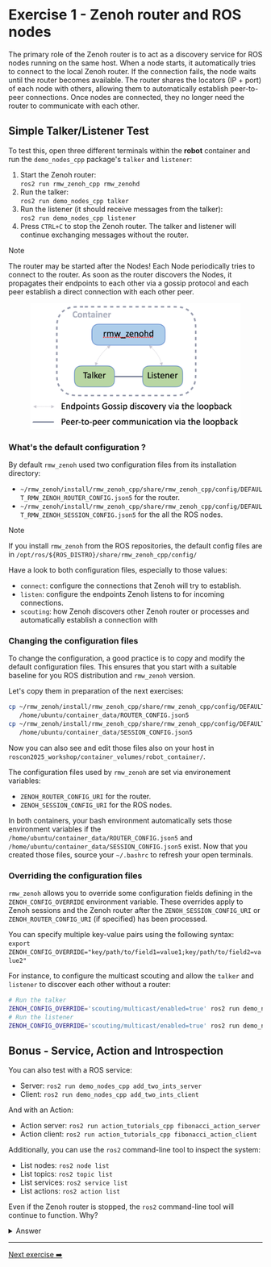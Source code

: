 # Exercise 1 - Zenoh router and ROS nodes

The primary role of the Zenoh router is to act as a discovery service for ROS nodes running on the same host.
When a node starts, it automatically tries to connect to the local Zenoh router. If the connection fails, the node waits until the router becomes available. The router shares the locators (IP + port) of each node with others, allowing them to automatically establish peer-to-peer connections. Once nodes are connected, they no longer need the router to communicate with each other.

## Simple Talker/Listener Test

To test this, open three different terminals within the **robot** container and run the `demo_nodes_cpp` package's `talker` and `listener`:

1. Start the Zenoh router:  
  `ros2 run rmw_zenoh_cpp rmw_zenohd`
2. Run the talker:  
  `ros2 run demo_nodes_cpp talker`
3. Run the listener (it should receive messages from the talker):  
  `ros2 run demo_nodes_cpp listener`
4. Press `CTRL+C` to stop the Zenoh router. The talker and listener will continue exchanging messages without the router.

> [!NOTE]
> The router may be started after the Nodes! Each Node periodically tries to connect to the router.
> As soon as the router discovers the Nodes, it propagates their endpoints to each other via a gossip protocol
> and each peer establish a direct connection with each other peer.

<p align="center"><img src="images/talker-listener.png"  height="250" alt="talker-listener"/></p>

### What's the default configuration ?

By default `rmw_zenoh` used two configuration files from its installation directory:

- `~/rmw_zenoh/install/rmw_zenoh_cpp/share/rmw_zenoh_cpp/config/DEFAULT_RMW_ZENOH_ROUTER_CONFIG.json5` for the router.
- `~/rmw_zenoh/install/rmw_zenoh_cpp/share/rmw_zenoh_cpp/config/DEFAULT_RMW_ZENOH_SESSION_CONFIG.json5` for the all the ROS nodes.

> [!NOTE]
> If you install `rmw_zenoh` from the ROS repositories, the default config files are in
> `/opt/ros/${ROS_DISTRO}/share/rmw_zenoh_cpp/config/`

Have a look to both configuration files, especially to those values:

- `connect`: configure the connections that Zenoh will try to establish.
- `listen`: configure the endpoints Zenoh listens to for incoming connections.
- `scouting`: how Zenoh discovers other Zenoh router or processes and automatically establish a connection with

### Changing the configuration files

To change the configuration, a good practice is to copy and modify the default configuration files.
This ensures that you start with a suitable baseline for you ROS distribution and `rmw_zenoh` version.

Let's copy them in preparation of the next exercises:

```bash
cp ~/rmw_zenoh/install/rmw_zenoh_cpp/share/rmw_zenoh_cpp/config/DEFAULT_RMW_ZENOH_ROUTER_CONFIG.json5 \
   /home/ubuntu/container_data/ROUTER_CONFIG.json5
cp ~/rmw_zenoh/install/rmw_zenoh_cpp/share/rmw_zenoh_cpp/config/DEFAULT_RMW_ZENOH_SESSION_CONFIG.json5 \
   /home/ubuntu/container_data/SESSION_CONFIG.json5
```

Now you can also see and edit those files also on your host in `roscon2025_workshop/container_volumes/robot_container/`.

The configuration files used by `rmw_zenoh` are set via environement variables:

- `ZENOH_ROUTER_CONFIG_URI` for the router.
- `ZENOH_SESSION_CONFIG_URI` for the ROS nodes.

In both containers, your bash environment automatically sets those environment variables if the `/home/ubuntu/container_data/ROUTER_CONFIG.json5` and `/home/ubuntu/container_data/SESSION_CONFIG.json5` exist. Now that you created those files, source your `~/.bashrc` to refresh your open terminals.

### Overriding the configuration files

`rmw_zenoh` allows you to override some configuration fields defining in the `ZENOH_CONFIG_OVERRIDE` environment variable. These overrides apply to Zenoh sessions and the Zenoh router after the `ZENOH_SESSION_CONFIG_URI` or `ZENOH_ROUTER_CONFIG_URI` (if specified) has been processed.

You can specify multiple key-value pairs using the following syntax:  
`export ZENOH_CONFIG_OVERRIDE="key/path/to/field1=value1;key/path/to/field2=value2"`

For instance, to configure the multicast scouting and allow the `talker` and `listener` to discover each other without a router:

```bash
# Run the talker
ZENOH_CONFIG_OVERRIDE='scouting/multicast/enabled=true' ros2 run demo_nodes_cpp talker
# Run the listener
ZENOH_CONFIG_OVERRIDE='scouting/multicast/enabled=true' ros2 run demo_nodes_cpp listener
```

## Bonus - Service, Action and Introspection

You can also test with a ROS service:

- Server: `ros2 run demo_nodes_cpp add_two_ints_server`
- Client: `ros2 run demo_nodes_cpp add_two_ints_client`

And with an Action:

- Action server: `ros2 run action_tutorials_cpp fibonacci_action_server`
- Action client: `ros2 run action_tutorials_cpp fibonacci_action_client`

Additionally, you can use the `ros2` command-line tool to inspect the system:

- List nodes: `ros2 node list`
- List topics: `ros2 topic list`
- List services: `ros2 service list`
- List actions: `ros2 action list`

Even if the Zenoh router is stopped, the `ros2` command-line tool will continue to function.
Why?

<details>
<summary>Answer</summary>

When you run a `ros2` command for the first time, it starts the ROS 2 daemon, which is a regular ROS node. This node connects peer-to-peer with other nodes, acts as a cache of the ROS graph, and can directly respond to queries from the `ros2` command-line tool.

</details>

---
[Next exercise ➡️](ex-2.md)
